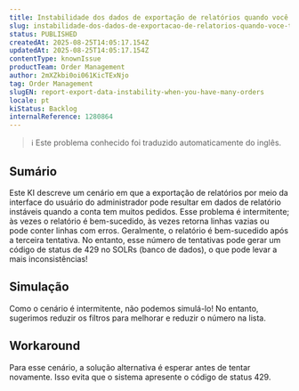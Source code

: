 ```yaml
---
title: Instabilidade dos dados de exportação de relatórios quando você tem muitos pedidos!
slug: instabilidade-dos-dados-de-exportacao-de-relatorios-quando-voce-tem-muitos-pedidos
status: PUBLISHED
createdAt: 2025-08-25T14:05:17.154Z
updatedAt: 2025-08-25T14:05:17.154Z
contentType: knownIssue
productTeam: Order Management
author: 2mXZkbi0oi061KicTExNjo
tag: Order Management
slugEN: report-export-data-instability-when-you-have-many-orders
locale: pt
kiStatus: Backlog
internalReference: 1280864
---
```


>ℹ️ Este problema conhecido foi traduzido automaticamente do inglês.

## Sumário


Este KI descreve um cenário em que a exportação de relatórios por meio da interface do usuário do administrador pode resultar em dados de relatório instáveis quando a conta tem muitos pedidos.
Esse problema é intermitente; às vezes o relatório é bem-sucedido, às vezes retorna linhas vazias ou pode conter linhas com erros.
Geralmente, o relatório é bem-sucedido após a terceira tentativa.
No entanto, esse número de tentativas pode gerar um código de status de 429 no SOLRs (banco de dados), o que pode levar a mais inconsistências!
## Simulação


Como o cenário é intermitente, não podemos simulá-lo!
No entanto, sugerimos reduzir os filtros para melhorar e reduzir o número na lista.


## Workaround


Para esse cenário, a solução alternativa é esperar antes de tentar novamente. Isso evita que o sistema apresente o código de status 429.



